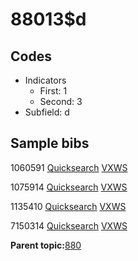 # 88013$d

## Codes

-   Indicators
    -   First: 1
    -   Second: 3
-   Subfield: d

## Sample bibs

1060591 [Quicksearch](https://search.library.yale.edu/catalog/1060591) [VXWS](http://prodorbis.library.yale.edu:7014/vxws/GetHoldingsService?bibId=1060591)

1075914 [Quicksearch](https://search.library.yale.edu/catalog/1075914) [VXWS](http://prodorbis.library.yale.edu:7014/vxws/GetHoldingsService?bibId=1075914)

1135410 [Quicksearch](https://search.library.yale.edu/catalog/1135410) [VXWS](http://prodorbis.library.yale.edu:7014/vxws/GetHoldingsService?bibId=1135410)

7150314 [Quicksearch](https://search.library.yale.edu/catalog/7150314) [VXWS](http://prodorbis.library.yale.edu:7014/vxws/GetHoldingsService?bibId=7150314)

**Parent topic:**[880](../../tags/880/880.md)


